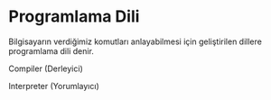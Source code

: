 # Programlama Dili

Bilgisayarın verdiğimiz komutları anlayabilmesi için geliştirilen dillere programlama dili denir.

Compiler (Derleyici)

Interpreter (Yorumlayıcı)
